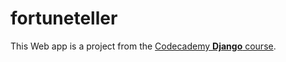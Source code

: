 # fortuneteller

This Web app is a project from the [Codecademy **Django** course](
https://www.codecademy.com/learn/paths/build-python-web-apps-with-django).
